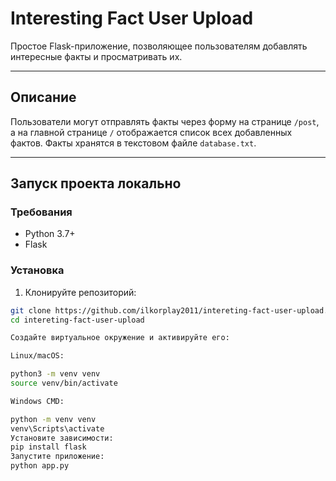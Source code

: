 # Interesting Fact User Upload

Простое Flask-приложение, позволяющее пользователям добавлять интересные факты и просматривать их.

---

## Описание

Пользователи могут отправлять факты через форму на странице `/post`, а на главной странице `/` отображается список всех добавленных фактов. Факты хранятся в текстовом файле `database.txt`.

---

## Запуск проекта локально

### Требования

- Python 3.7+
- Flask

### Установка

1. Клонируйте репозиторий:
```bash
git clone https://github.com/ilkorplay2011/intereting-fact-user-upload.git
cd intereting-fact-user-upload

Создайте виртуальное окружение и активируйте его:

Linux/macOS:

python3 -m venv venv
source venv/bin/activate

Windows CMD:

python -m venv venv
venv\Scripts\activate
Установите зависимости:
pip install flask
Запустите приложение:
python app.py
